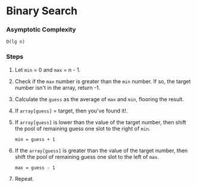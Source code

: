 # Binary Search

### Asymptotic Complexity

    O(lg n)

### Steps

1. Let `min` = 0 and `max` = n - 1.
2. Check if the `max` number is greater than the `min` number. If so, the target number isn't in the array, return -1.
3. Calculate the `guess` as the average of `max` and `min`, flooring the result.
4. If `array[guess]` = target, then you've found it!.
5. If `array[guess]` is lower than the value of the target number, then shift the pool of remaining guess one slot to the right of `min`.

    `min = guess + 1`

6. If the `array[guess]` is greater than the value of the target number, then shift the pool of remaining guess one slot to the left of `max`.

    `max = guess - 1`

7. Repeat.

